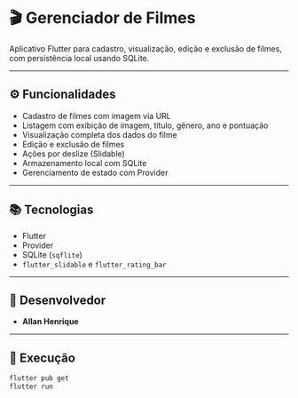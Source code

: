 # 🎬 Gerenciador de Filmes

Aplicativo Flutter para cadastro, visualização, edição e exclusão de filmes, com persistência local usando SQLite.

---

## ⚙️ Funcionalidades

- Cadastro de filmes com imagem via URL
- Listagem com exibição de imagem, título, gênero, ano e pontuação
- Visualização completa dos dados do filme
- Edição e exclusão de filmes
- Ações por deslize (Slidable)
- Armazenamento local com SQLite
- Gerenciamento de estado com Provider

---

## 📚 Tecnologias

- Flutter
- Provider
- SQLite (`sqflite`)
- `flutter_slidable` e `flutter_rating_bar`

---

## 👤 Desenvolvedor

- **Allan Henrique**

---

## 🚀 Execução

```bash
flutter pub get
flutter run
